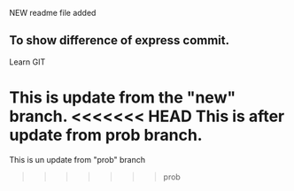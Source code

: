 NEW readme file added

## To show difference of express commit. ##
Learn GIT

This is update from the "new" branch.
<<<<<<< HEAD
This is after update from prob branch.
=======

This is un update from "prob" branch
>>>>>>> prob
